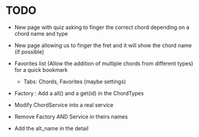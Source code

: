 TODO
====

- New page with quiz asking to finger the correct chord depending on a chord name and type

- New page allowing us to finger the fret and it will show the chord name (if possible)

- Favorites list (Allow the addition of multiple chords from different types) for a quick bookmark
  - Tabs: Chords, Favorites (maybe settings)

- Factory : Add a all() and a get(id) in the ChordTypes

- Modify ChordService into a real service

- Remove Factory AND Service in theirs names

- Add the alt_name in the detail
